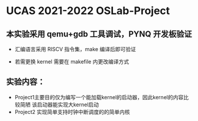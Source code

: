 # UCAS 2021-2022 OSLab-Project

## 本实验采用 qemu+gdb 工具调试，PYNQ 开发板验证

- 汇编语言采用 RISCV 指令集，make 编译后即可验证


- 若需更换 kernel 需要在 makefile 内更改编译方式


 ## 实验内容：
- Project1主要目的仅为编写一个能加载kernel的启动器，因此kernel的内容比较简陋
  该启动器能实现大kernel启动
- Project2 实现简单支持时钟中断调度的的简单内核

